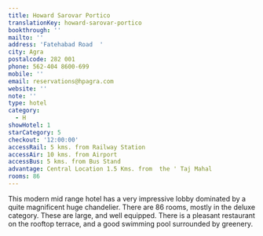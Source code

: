 ```yaml
---
title: Howard Sarovar Portico
translationKey: howard-sarovar-portico
bookthrough: ''
mailto: ''
address: 'Fatehabad Road  '
city: Agra
postalcode: 282 001
phone: 562-404 8600-699
mobile: ''
email: reservations@hpagra.com
website: ''
note: ''
type: hotel
category:
  - H
showHotel: 1
starCategory: 5
checkout: '12:00:00'
accessRail: 5 kms. from Railway Station
accessAir: 10 kms. from Airport
accessBus: 5 kms. from Bus Stand
advantage: Central Location 1.5 Kms. from  the ' Taj Mahal
rooms: 86
---
```

This modern mid range hotel has a very impressive lobby dominated by a quite magnificent huge chandelier. There are 86 rooms, mostly in the deluxe category. These are large, and well equipped. There is a pleasant restaurant on the rooftop terrace, and a good swimming pool surrounded by greenery.